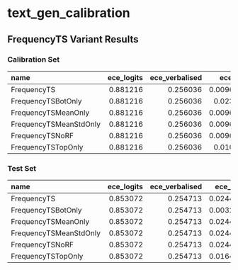 # text_gen_calibration

## FrequencyTS Variant Results
### Calibration Set
| name                   |   ece_logits |   ece_verbalised |   ece_calib |   brier_logits |   brier_verbalised |   brier_calib |   auroc_logits |   auroc_verbalised |   auroc_calib |   auprc_logits |   auprc_verbalised |   auprc_calib |
|:-----------------------|-------------:|-----------------:|------------:|---------------:|-------------------:|--------------:|---------------:|-------------------:|--------------:|---------------:|-------------------:|--------------:|
| FrequencyTS            |     0.881216 |         0.256036 |  0.00963191 |       0.814754 |           0.172123 |     0.0383401 |       0.631076 |           0.491197 |      0.630787 |      0.0741467 |          0.0762646 |     0.0652092 |
| FrequencyTSBotOnly     |     0.881216 |         0.256036 |  0.0230489  |       0.814754 |           0.172123 |     0.0388787 |       0.631076 |           0.491197 |      0.591146 |      0.0741467 |          0.0762646 |     0.070289  |
| FrequencyTSMeanOnly    |     0.881216 |         0.256036 |  0.00963191 |       0.814754 |           0.172123 |     0.0383401 |       0.631076 |           0.491197 |      0.630787 |      0.0741467 |          0.0762646 |     0.0652092 |
| FrequencyTSMeanStdOnly |     0.881216 |         0.256036 |  0.00963191 |       0.814754 |           0.172123 |     0.0383401 |       0.631076 |           0.491197 |      0.630787 |      0.0741467 |          0.0762646 |     0.0652092 |
| FrequencyTSNoRF        |     0.881216 |         0.256036 |  0.00963191 |       0.814754 |           0.172123 |     0.0383401 |       0.631076 |           0.491197 |      0.630787 |      0.0741467 |          0.0762646 |     0.0652092 |
| FrequencyTSTopOnly     |     0.881216 |         0.256036 |  0.0106741  |       0.814754 |           0.172123 |     0.0384153 |       0.631076 |           0.491197 |      0.618056 |      0.0741467 |          0.0762646 |     0.0634603 |

### Test Set
| name                   |   ece_logits |   ece_verbalised |   ece_calib |   brier_logits |   brier_verbalised |   brier_calib |   auroc_logits |   auroc_verbalised |   auroc_calib |   auprc_logits |   auprc_verbalised |   auprc_calib |
|:-----------------------|-------------:|-----------------:|------------:|---------------:|-------------------:|--------------:|---------------:|-------------------:|--------------:|---------------:|-------------------:|--------------:|
| FrequencyTS            |     0.853072 |         0.254713 |   0.0244503 |       0.789192 |           0.169274 |     0.0626174 |       0.630536 |           0.542066 |      0.544643 |        0.13184 |           0.114857 |     0.0777686 |
| FrequencyTSBotOnly     |     0.853072 |         0.254713 |   0.0032739 |       0.789192 |           0.169274 |     0.0624013 |       0.630536 |           0.542066 |      0.530536 |        0.13184 |           0.114857 |     0.0837853 |
| FrequencyTSMeanOnly    |     0.853072 |         0.254713 |   0.0244503 |       0.789192 |           0.169274 |     0.0626174 |       0.630536 |           0.542066 |      0.544643 |        0.13184 |           0.114857 |     0.0777686 |
| FrequencyTSMeanStdOnly |     0.853072 |         0.254713 |   0.0244503 |       0.789192 |           0.169274 |     0.0626174 |       0.630536 |           0.542066 |      0.544643 |        0.13184 |           0.114857 |     0.0777686 |
| FrequencyTSNoRF        |     0.853072 |         0.254713 |   0.0244503 |       0.789192 |           0.169274 |     0.0626174 |       0.630536 |           0.542066 |      0.544643 |        0.13184 |           0.114857 |     0.0777686 |
| FrequencyTSTopOnly     |     0.853072 |         0.254713 |   0.0164172 |       0.789192 |           0.169274 |     0.0626752 |       0.630536 |           0.542066 |      0.5275   |        0.13184 |           0.114857 |     0.0748827 |
